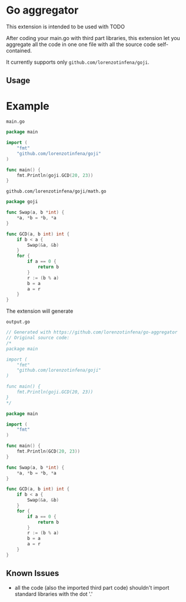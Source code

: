 # Go aggregator

This extension is intended to be used with TODO

After coding your main.go with third part libraries, this extension let you aggregate all the code in one one file with all the source code self-contained. 

It currently supports only `github.com/lorenzotinfena/goji`.

## Usage



# Example

`main.go`
``` Go
package main

import (
	"fmt"
	"github.com/lorenzotinfena/goji"
)

func main() {
	fmt.Println(goji.GCD(20, 23))
}
```
`github.com/lorenzotinfena/goji/math.go`
``` Go
package goji

func Swap(a, b *int) {
	*a, *b = *b, *a
}

func GCD(a, b int) int {
	if b < a {
		Swap(&a, &b)
	}
	for {
		if a == 0 {
			return b
		}
		r := (b % a)
		b = a
		a = r
	}
}
```
The extension will generate

`output.go`
``` Go
// Generated with https://github.com/lorenzotinfena/go-aggregator
// Original source code:
/*
package main

import (
	"fmt"
	"github.com/lorenzotinfena/goji"
)

func main() {
	fmt.Println(goji.GCD(20, 23))
}
*/

package main

import (
	"fmt"
)

func main() {
	fmt.Println(GCD(20, 23))
}

func Swap(a, b *int) {
	*a, *b = *b, *a
}

func GCD(a, b int) int {
	if b < a {
		Swap(&a, &b)
	}
	for {
		if a == 0 {
			return b
		}
		r := (b % a)
		b = a
		a = r
	}
}
```

## Known Issues
- all the code (also the imported third part code) shouldn't import standard libraries with the dot '.'